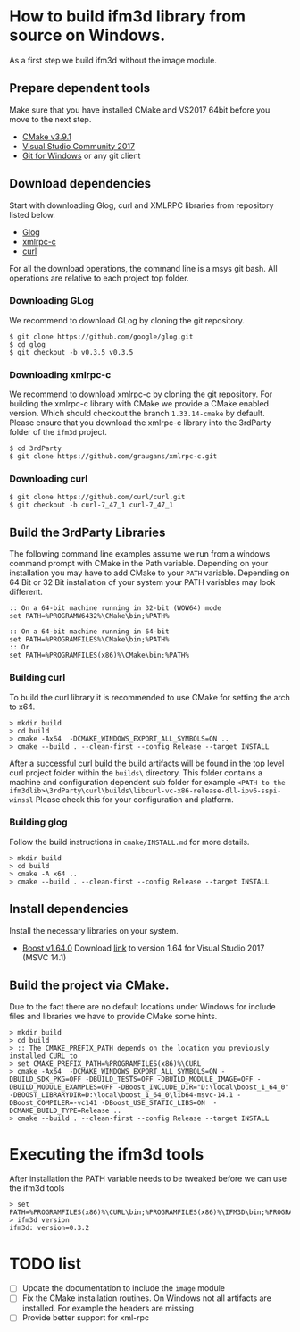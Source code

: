 # How to build ifm3d library from source on Windows.

As a first step we build ifm3d without the image module.

## Prepare dependent tools

Make sure that you have installed CMake and VS2017 64bit before you move to the next step.

* [CMake v3.9.1](http://www.cmake.org)
* [Visual Studio Community 2017](https://www.visualstudio.com)
* [Git for Windows](https://git-for-windows.github.io/) or any git client

## Download dependencies

Start with downloading Glog, curl and XMLRPC libraries from repository listed below.

* [Glog](https://github.com/google/glog)
* [xmlrpc-c](https://github.com/graugans/xmlrpc-c)
* [curl](https://github.com/curl/curl)

For all the download operations, the command line is a msys git bash. All operations are relative to each project top folder. 

### Downloading GLog
We recommend to download GLog by cloning the git repository.

```
$ git clone https://github.com/google/glog.git
$ cd glog
$ git checkout -b v0.3.5 v0.3.5
```
### Downloading xmlrpc-c
We recommend to download xmlrpc-c by cloning the git repository. For building the xmlrpc-c library with CMake we provide a CMake enabled version. Which should checkout the branch ``1.33.14-cmake`` by default.
Please ensure that you download the xmlrpc-c library into the 3rdParty folder of the ``ifm3d`` project.

```
$ cd 3rdParty
$ git clone https://github.com/graugans/xmlrpc-c.git
```

### Downloading curl

```
$ git clone https://github.com/curl/curl.git
$ git checkout -b curl-7_47_1 curl-7_47_1
```

## Build the 3rdParty Libraries

The following command line examples assume we run from a windows command prompt with CMake in the Path variable.
Depending on your installation you may have to add CMake to your ``PATH`` variable.  Depending on 64 Bit or 32 Bit  installation of your system
your PATH variables may look different.

```
:: On a 64-bit machine running in 32-bit (WOW64) mode
set PATH=%PROGRAMW6432%\CMake\bin;%PATH%

:: On a 64-bit machine running in 64-bit
set PATH=%PROGRAMFILES%\CMake\bin;%PATH%
:: Or 
set PATH=%PROGRAMFILES(x86)%\CMake\bin;%PATH%
```

### Building curl

To build the curl library it is recommended to use CMake for setting the arch to x64.

```
> mkdir build
> cd build
> cmake -Ax64  -DCMAKE_WINDOWS_EXPORT_ALL_SYMBOLS=ON ..
> cmake --build . --clean-first --config Release --target INSTALL
```
After a successful curl build the build artifacts will be found in the top level curl project folder within the ``builds\`` directory. This folder contains a machine and configuration dependent sub folder for example ``<PATH to the ifm3dlib>\3rdParty\curl\builds\libcurl-vc-x86-release-dll-ipv6-sspi-winssl`` Please check this for your configuration and platform.


### Building glog

Follow the build instructions in ``cmake/INSTALL.md`` for more details.

```
> mkdir build
> cd build
> cmake -A x64 ..
> cmake --build . --clean-first --config Release --target INSTALL
```


## Install dependencies

Install the necessary libraries on your system.

* [Boost v1.64.0](http://www.boost.org) Download [link](https://dl.bintray.com/boostorg/release/1.64.0/binaries/) to version 1.64 for Visual Studio 2017 (MSVC 14.1)

## Build the project via CMake.

Due to the fact there are no default locations under Windows for include files and libraries we have to provide CMake some hints.

```
> mkdir build
> cd build
> :: The CMAKE_PREFIX_PATH depends on the location you previously installed CURL to
> set CMAKE_PREFIX_PATH=%PROGRAMFILES(x86)%\CURL
> cmake -Ax64  -DCMAKE_WINDOWS_EXPORT_ALL_SYMBOLS=ON -DBUILD_SDK_PKG=OFF -DBUILD_TESTS=OFF -DBUILD_MODULE_IMAGE=OFF -DBUILD_MODULE_EXAMPLES=OFF -DBoost_INCLUDE_DIR="D:\local\boost_1_64_0" -DBOOST_LIBRARYDIR=D:\local\boost_1_64_0\lib64-msvc-14.1 -DBoost_COMPILER=-vc141 -DBoost_USE_STATIC_LIBS=ON  -DCMAKE_BUILD_TYPE=Release ..
> cmake --build . --clean-first --config Release --target INSTALL
```

# Executing the ifm3d tools

After installation the PATH variable needs to be tweaked before we can use the ifm3d tools

```
> set PATH=%PROGRAMFILES(x86)%\CURL\bin;%PROGRAMFILES(x86)%\IFM3D\bin;%PROGRAMFILES(x86)%\IFM3D\lib;%PATH%
> ifm3d version
ifm3d: version=0.3.2
```

# TODO list

- [ ] Update the documentation to include the ``image`` module
- [ ] Fix the CMake installation routines. On Windows not all artifacts are installed. For example the headers are missing
- [ ] Provide better support for xml-rpc

